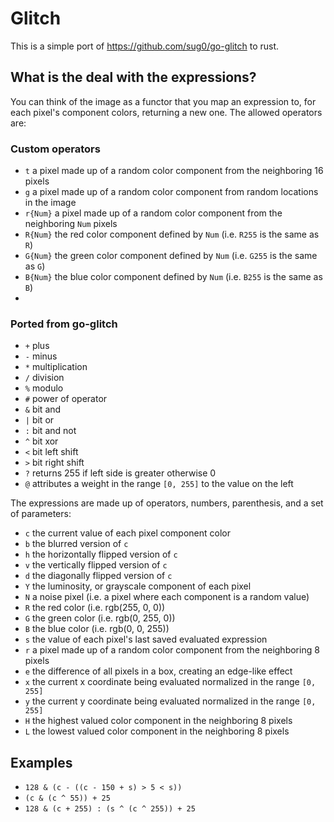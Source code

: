 # Glitch

This is a simple port of https://github.com/sug0/go-glitch to rust.

## What is the deal with the expressions?

You can think of the image as a functor that you map an expression to, for each pixel's component colors,
returning a new one. The allowed operators are:

### Custom operators
* `t` a pixel made up of a random color component from the neighboring 16 pixels
* `g` a pixel made up of a random color component from random locations in the image
* `r{Num}` a pixel made up of a random color component from the neighboring `Num` pixels
* `R{Num}` the red color component defined by `Num` (i.e. `R255` is the same as `R`)
* `G{Num}` the green color component defined by `Num` (i.e. `G255` is the same as `G`)
* `B{Num}` the blue color component defined by `Num` (i.e. `B255` is the same as `B`)
* 
###  Ported from go-glitch
* `+` plus
* `-` minus
* `*` multiplication
* `/` division
* `%` modulo
* `#` power of operator
* `&` bit and
* `|` bit or
* `:` bit and not
* `^` bit xor
* `<` bit left shift
* `>` bit right shift
* `?` returns 255 if left side is greater otherwise 0
* `@` attributes a weight in the range `[0, 255]` to the value on the left

The expressions are made up of operators, numbers, parenthesis, and a set of parameters:

* `c` the current value of each pixel component color
* `b` the blurred version of `c`
* `h` the horizontally flipped version of `c`
* `v` the vertically flipped version of `c`
* `d` the diagonally flipped version of `c`
* `Y` the luminosity, or grayscale component of each pixel
* `N` a noise pixel (i.e. a pixel where each component is a random value)
* `R` the red color (i.e. rgb(255, 0, 0))
* `G` the green color (i.e. rgb(0, 255, 0))
* `B` the blue color (i.e. rgb(0, 0, 255))
* `s` the value of each pixel's last saved evaluated expression
* `r` a pixel made up of a random color component from the neighboring 8 pixels
* `e` the difference of all pixels in a box, creating an edge-like effect
* `x` the current x coordinate being evaluated normalized in the range `[0, 255]`
* `y` the current y coordinate being evaluated normalized in the range `[0, 255]`
* `H` the highest valued color component in the neighboring 8 pixels
* `L` the lowest valued color component in the neighboring 8 pixels

## Examples

* `128 & (c - ((c - 150 + s) > 5 < s))`
* `(c & (c ^ 55)) + 25`
* `128 & (c + 255) : (s ^ (c ^ 255)) + 25`
